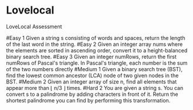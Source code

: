 # Lovelocal
LoveLocal Assessment 

#Easy 1
Given a string s consisting of words and spaces, return the length of the last word in the string.
#Easy 2
Given an integer array nums where the elements are sorted in ascending order, convert it to a 
height-balanced binary search tree.
#Easy 3
Given an integer numRows, return the first numRows of Pascal's triangle.
In Pascal's triangle, each number is the sum of the two numbers directly 
#Medium 1
Given a binary search tree (BST), find the lowest common ancestor (LCA) node of two given nodes in the BST.
#Medium 2
Given an integer array of size n, find all elements that appear more than ⌊ n/3 ⌋ times.
#Hard 2
You are given a string s. You can convert s to a 
palindrome by adding characters in front of it.
Return the shortest palindrome you can find by performing this transformation.

